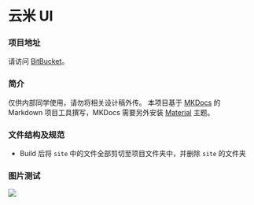 # 云米 UI

### 项目地址
请访问 [BitBucket][1]。

### 简介
仅供内部同学使用，请勿将相关设计稿外传。
本项目基于 [MKDocs][2] 的 Markdown 项目工具撰写，MKDocs 需要另外安装 [Material][3] 主题。

### 文件结构及规范
- Build 后将 `site` 中的文件全部剪切至项目文件夹中，并删除 `site` 的文件夹

### 图片测试
![][image-1]

[1]:	https://bitbucket.org/viomiui/viomiui.bitbucket.io
[2]:	http://www.mkdocs.org/
[3]:	https://github.com/squidfunk/mkdocs-material

[image-1]:	https://bitbucket.org/viomiui/viomi.ui.image/raw/6f7f6332205462020c4e6098195c08cc960a231c/image/test/Group.png